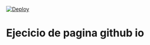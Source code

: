 [![Deploy](https://github.com/nano871022/nano871022.github.io/actions/workflows/deploy.yaml/badge.svg)](https://github.com/nano871022/nano871022.github.io/actions/workflows/deploy.yaml)

# Ejecicio de pagina github io
